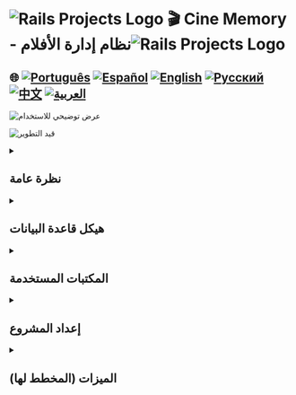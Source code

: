 # <img src="https://encrypted-tbn0.gstatic.com/images?q=tbn:ANd9GcSTWNyzRvZuphTsoQwk0FKqdTWHQEG50IIDgA&s" alt="Rails Projects Logo" width="40" height="30" /> 🎬 Cine Memory - نظام إدارة الأفلام<img src="https://encrypted-tbn0.gstatic.com/images?q=tbn:ANd9GcSTWNyzRvZuphTsoQwk0FKqdTWHQEG50IIDgA&s" alt="Rails Projects Logo" width="40" height="30" /> 

## 🌐 [![Português](https://img.shields.io/badge/Português-green)](https://github.com/SamuelRocha91/rails_movies_catalog/blob/main/README.md) [![Español](https://img.shields.io/badge/Español-yellow)](https://github.com/SamuelRocha91/rails_movies_catalog/blob/main/README_es.md) [![English](https://img.shields.io/badge/English-blue)](https://github.com/SamuelRocha91/rails_movies_catalog/blob/main/README_en.md) [![Русский](https://img.shields.io/badge/Русский-lightgrey)](https://github.com/SamuelRocha91/rails_movies_catalog/blob/main/README_ru.md) [![中文](https://img.shields.io/badge/中文-red)](https://github.com/SamuelRocha91/rails_movies_catalog/blob/main/README_ch.md) [![العربية](https://img.shields.io/badge/العربية-orange)](https://github.com/SamuelRocha91/rails_movies_catalog/blob/main/README_ar.md)

![عرض توضيحي للاستخدام](./public/amostragem.gif)

![قيد التطوير](https://img.shields.io/badge/status-قيد%20التطوير-yellow)

<details>

<summary> <h2>نظرة عامة</h2> </summary>

هذا المشروع هو **نظام إدارة الأفلام** تم تطويره باستخدام Ruby on Rails. يسمح للمستخدمين بإدارة الأفلام، الأنواع، والمخرجين. يطبق CRUD (إنشاء، قراءة، تحديث، حذف) للكيانات ويسمح بتحميل صور لافتات الأفلام.

</details>

<details>

<summary> <h2>هيكل قاعدة البيانات</h2> </summary>

![مخطط](./public/diagrama-movies.png)

</details>

<details>

<summary> <h2>المكتبات المستخدمة</h2> </summary>

- Bullet (اكتشاف استعلامات N+1)  
خلال عملية التطوير، تُستخدم مكتبة Bullet لاكتشاف وتنبيه عدم الكفاءة في تحميل استعلامات SQL، مثل مشكلة استعلامات N+1.

- Kaminari (الترتيب)  
تُستخدم مكتبة Kaminari لترتيب السجلات في القوائم، مما يجعل التنقل عبر مجموعات البيانات الكبيرة أكثر كفاءة.

- Active Storage (إدارة الملفات)  
يستخدم التطبيق أيضًا Active Storage لتحميل وإدارة الملفات، مثل لافتات الأفلام.

</details>

<details>

<summary> <h2>إعداد المشروع</h2> </summary>

  <details>

<summary> <h2>باستخدام Docker</h2> </summary>

لتشغيل هذا المشروع باستخدام Docker، اتبع الخطوات أدناه:

#### المتطلبات المسبقة

تأكد من تثبيت Docker و Docker Compose على جهازك.

- [Docker](https://docs.docker.com/get-docker/)  
- [Docker Compose](https://docs.docker.com/compose/install/)

#### الإعداد

1. استنساخ المستودع ذي الصلة:

```
   git clone git@github.com:SamuelRocha91/rails_movies_catalog.git
   ```

2. انتقل إلى مجلد المشروع:

```
   cd rails_movies_catalog
   ```

3. شغل الأمر Docker:

```
   docker-compose up
   ```

4. افتح المتصفح على:

```
   http://0.0.0.0:3000/
   ```

  </details>
  
  <details>

<summary>  <h2>بدون Docker</h2> </summary>

1. استنساخ المستودع:
   ```bash
   git clone git@github.com:SamuelRocha91/rails_movies_catalog.git
   ```

2. انتقل إلى دليل المشروع:
   ```bash
   cd rails_movies_catalog
   ```

3. تثبيت الاعتماديات:
   ```bash
   bundle install
   ```

4. إعداد قاعدة البيانات:
   ```bash
   rails db:create
   rails db:migrate
   rails db:seed
   ```

5. تشغيل التطبيق:
   ```bash
   rails server
   ```
   </details>

</details>

<details>

<summary> <h2>الميزات (المخطط لها)</h2> </summary>

- **إدارة الأفلام**: 
  - اختبارات وحدات
  - استجابة

</details>
